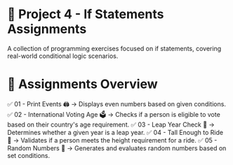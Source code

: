 # 🚀 Project 4 - If Statements Assignments
A collection of programming exercises focused on if statements, covering real-world conditional logic scenarios.

# 📂 Assignments Overview
✅ 01 - Print Events 🖨️ → Displays even numbers based on given conditions.
✅ 02 - International Voting Age 🗳️ → Checks if a person is eligible to vote based on their country's age requirement.
✅ 03 - Leap Year Check 📅 → Determines whether a given year is a leap year.
✅ 04 - Tall Enough to Ride 🎢 → Validates if a person meets the height requirement for a ride.
✅ 05 - Random Numbers 🎲 → Generates and evaluates random numbers based on set conditions.
